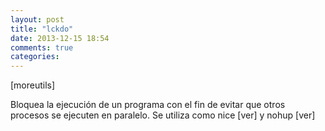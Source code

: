```yaml
---
layout: post
title: "lckdo"
date: 2013-12-15 18:54
comments: true
categories: 
---
```

[moreutils]

Bloquea la ejecución de un programa con el fin de evitar que otros procesos se ejecuten en paralelo. Se utiliza como nice [ver] y nohup [ver]

